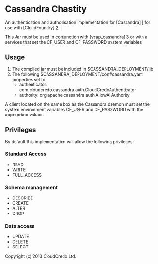 # Cassandra Chastity

An authentication and authorisation implementation for [Cassandra] [1] for use with [CloudFoundry] [2].

This Jar must be used in  conjunction with [vcap_cassandra] [3] or with a services that set the CF_USER and CF_PASSWORD
system variables.

## Usage

1. The compiled jar must be included in $CASSANDRA_DEPLOYMENT/lib
2. The following $CASSANDRA_DEPLOYMENT/conf/cassandra.yaml properties set to:
     * authenticator: com.cloudcredo.cassandra.auth.CloudCredoAuthenticator
     * authority: org.apache.cassandra.auth.AllowAllAuthority

A client located on the same box as the Cassandra daemon must set the system environment variables CF_USER and
CF_PASSWORD with the appropriate values.


## Privileges

By default this implementation will allow the following privileges:

### Standard Access
* READ
* WRITE
* FULL_ACCESS

### Schema management
* DESCRIBE
* CREATE
* ALTER
* DROP

### Data access
* UPDATE
* DELETE
* SELECT

Copyright (c) 2013 CloudCredo Ltd.

[1]: http://cassandra.apache.org                                                 "Cassandra"
[2]: http://www.cloudfoundry.org                                                 "Cloudfoundry"
[3]: https://github.com/CloudCredo/vcap_cassandra                                "vcap_cassandra"
